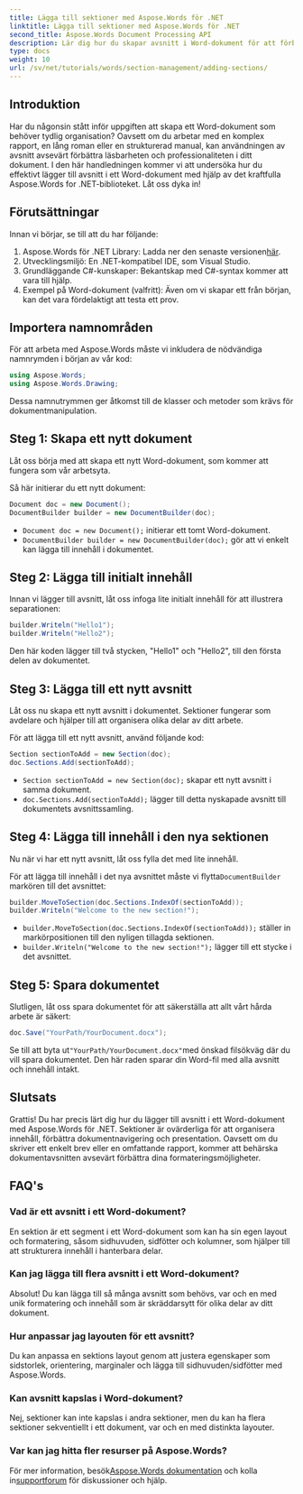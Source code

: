 ```yaml
---
title: Lägga till sektioner med Aspose.Words för .NET
linktitle: Lägga till sektioner med Aspose.Words för .NET
second_title: Aspose.Words Document Processing API
description: Lär dig hur du skapar avsnitt i Word-dokument för att förbättra läsbarheten och professionaliteten. Den här guiden täcker allt från att initiera ett dokument till att spara ditt arbete.
type: docs
weight: 10
url: /sv/net/tutorials/words/section-management/adding-sections/
---
```

## Introduktion

Har du någonsin stått inför uppgiften att skapa ett Word-dokument som behöver tydlig organisation? Oavsett om du arbetar med en komplex rapport, en lång roman eller en strukturerad manual, kan användningen av avsnitt avsevärt förbättra läsbarheten och professionaliteten i ditt dokument. I den här handledningen kommer vi att undersöka hur du effektivt lägger till avsnitt i ett Word-dokument med hjälp av det kraftfulla Aspose.Words for .NET-biblioteket. Låt oss dyka in!

## Förutsättningar

Innan vi börjar, se till att du har följande:

1. Aspose.Words för .NET Library: Ladda ner den senaste versionen[här](https://releases.aspose.com/words/net/).
2. Utvecklingsmiljö: En .NET-kompatibel IDE, som Visual Studio.
3. Grundläggande C#-kunskaper: Bekantskap med C#-syntax kommer att vara till hjälp.
4. Exempel på Word-dokument (valfritt): Även om vi skapar ett från början, kan det vara fördelaktigt att testa ett prov.

## Importera namnområden

För att arbeta med Aspose.Words måste vi inkludera de nödvändiga namnrymden i början av vår kod:

```csharp
using Aspose.Words;
using Aspose.Words.Drawing;
```

Dessa namnutrymmen ger åtkomst till de klasser och metoder som krävs för dokumentmanipulation.

## Steg 1: Skapa ett nytt dokument

Låt oss börja med att skapa ett nytt Word-dokument, som kommer att fungera som vår arbetsyta.

Så här initierar du ett nytt dokument:

```csharp
Document doc = new Document();
DocumentBuilder builder = new DocumentBuilder(doc);
```

- `Document doc = new Document();` initierar ett tomt Word-dokument.
- `DocumentBuilder builder = new DocumentBuilder(doc);` gör att vi enkelt kan lägga till innehåll i dokumentet.

## Steg 2: Lägga till initialt innehåll

Innan vi lägger till avsnitt, låt oss infoga lite initialt innehåll för att illustrera separationen:

```csharp
builder.Writeln("Hello1");
builder.Writeln("Hello2");
```

Den här koden lägger till två stycken, "Hello1" och "Hello2", till den första delen av dokumentet.

## Steg 3: Lägga till ett nytt avsnitt

Låt oss nu skapa ett nytt avsnitt i dokumentet. Sektioner fungerar som avdelare och hjälper till att organisera olika delar av ditt arbete.

För att lägga till ett nytt avsnitt, använd följande kod:

```csharp
Section sectionToAdd = new Section(doc);
doc.Sections.Add(sectionToAdd);
```

- `Section sectionToAdd = new Section(doc);` skapar ett nytt avsnitt i samma dokument.
- `doc.Sections.Add(sectionToAdd);` lägger till detta nyskapade avsnitt till dokumentets avsnittssamling.

## Steg 4: Lägga till innehåll i den nya sektionen

Nu när vi har ett nytt avsnitt, låt oss fylla det med lite innehåll. 

 För att lägga till innehåll i det nya avsnittet måste vi flytta`DocumentBuilder` markören till det avsnittet:

```csharp
builder.MoveToSection(doc.Sections.IndexOf(sectionToAdd));
builder.Writeln("Welcome to the new section!");
```

- `builder.MoveToSection(doc.Sections.IndexOf(sectionToAdd));` ställer in markörpositionen till den nyligen tillagda sektionen.
- `builder.Writeln("Welcome to the new section!");` lägger till ett stycke i det avsnittet.

## Steg 5: Spara dokumentet

Slutligen, låt oss spara dokumentet för att säkerställa att allt vårt hårda arbete är säkert:

```csharp
doc.Save("YourPath/YourDocument.docx");
```

 Se till att byta ut`"YourPath/YourDocument.docx"`med önskad filsökväg där du vill spara dokumentet. Den här raden sparar din Word-fil med alla avsnitt och innehåll intakt.

## Slutsats

Grattis! Du har precis lärt dig hur du lägger till avsnitt i ett Word-dokument med Aspose.Words för .NET. Sektioner är ovärderliga för att organisera innehåll, förbättra dokumentnavigering och presentation. Oavsett om du skriver ett enkelt brev eller en omfattande rapport, kommer att behärska dokumentavsnitten avsevärt förbättra dina formateringsmöjligheter. 

## FAQ's

### Vad är ett avsnitt i ett Word-dokument?

En sektion är ett segment i ett Word-dokument som kan ha sin egen layout och formatering, såsom sidhuvuden, sidfötter och kolumner, som hjälper till att strukturera innehåll i hanterbara delar.

### Kan jag lägga till flera avsnitt i ett Word-dokument?

Absolut! Du kan lägga till så många avsnitt som behövs, var och en med unik formatering och innehåll som är skräddarsytt för olika delar av ditt dokument.

### Hur anpassar jag layouten för ett avsnitt?

Du kan anpassa en sektions layout genom att justera egenskaper som sidstorlek, orientering, marginaler och lägga till sidhuvuden/sidfötter med Aspose.Words.

### Kan avsnitt kapslas i Word-dokument?

Nej, sektioner kan inte kapslas i andra sektioner, men du kan ha flera sektioner sekventiellt i ett dokument, var och en med distinkta layouter.

### Var kan jag hitta fler resurser på Aspose.Words?

 För mer information, besök[Aspose.Words dokumentation](https://reference.aspose.com/words/net/) och kolla in[supportforum](https://forum.aspose.com/c/words/8) för diskussioner och hjälp.
